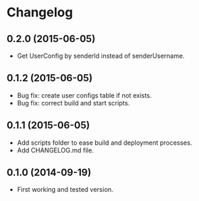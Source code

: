 # Changelog

## 0.2.0 (2015-06-05)

* Get UserConfig by senderId instead of senderUsername.

## 0.1.2 (2015-06-05)

* Bug fix: create user configs table if not exists.
* Bug fix: correct build and start scripts.

## 0.1.1 (2015-06-05)

* Add scripts folder to ease build and deployment processes.
* Add CHANGELOG.md file.

## 0.1.0 (2014-09-19)

* First working and tested version.
